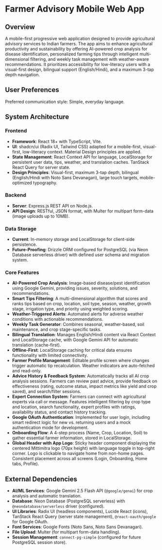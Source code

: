 # Farmer Advisory Mobile Web App

## Overview
A mobile-first progressive web application designed to provide agricultural advisory services to Indian farmers. The app aims to enhance agricultural productivity and sustainability by offering AI-powered crop analysis for disease identification, personalized farming tips through intelligent multi-dimensional filtering, and weekly task management with weather-aware recommendations. It prioritizes accessibility for low-literacy users with a visual-first design, bilingual support (English/Hindi), and a maximum 3-tap depth navigation.

## User Preferences
Preferred communication style: Simple, everyday language.

## System Architecture

### Frontend
- **Framework**: React 18+ with TypeScript, Vite.
- **UI**: shadcn/ui (Radix UI, Tailwind CSS) adapted for a mobile-first, visual-first, low-literacy context. Material Design principles are applied.
- **State Management**: React Context API for language, LocalStorage for persistent user data, tips, weather, and translation caches. TanStack React Query for server state.
- **Design Principles**: Visual-first, maximum 3-tap depth, bilingual (English/Hindi with Noto Sans Devanagari), large touch targets, mobile-optimized typography.

### Backend
- **Server**: Express.js REST API on Node.js.
- **API Design**: RESTful, JSON format, with Multer for multipart form-data (image uploads up to 10MB).

### Data Storage
- **Current**: In-memory storage and LocalStorage for client-side persistence.
- **Future-Proofing**: Drizzle ORM configured for PostgreSQL (via Neon Database serverless driver) with defined user schema and migration system.

### Core Features
- **AI-Powered Crop Analysis**: Image-based disease/pest identification using Google Gemini, providing issues, severity, solutions, and recommendations.
- **Smart Tips Filtering**: A multi-dimensional algorithm that scores and ranks tips based on crop, location, soil type, season, weather, growth stage, irrigation type, and priority using weighted scoring.
- **Weather-Triggered Alerts**: Automated alerts for adverse weather conditions with actionable recommendations.
- **Weekly Task Generator**: Combines seasonal, weather-based, soil maintenance, and crop stage-specific tasks.
- **Bilingual Translation**: Manages English/Hindi content via React Context and LocalStorage cache, with Google Gemini API for automatic translation (cache-first).
- **Offline-First**: LocalStorage caching for critical data ensures functionality with limited connectivity.
- **Farmer Profile Management**: Editable profile screen where changes trigger automatic tip recalculation. Weather indicators are auto-fetched and read-only.
- **Advice History & Feedback System**: Automatically tracks all AI crop analysis sessions. Farmers can review past advice, provide feedback on effectiveness (rating, outcome status, impact metrics like yield and crop saved), and search/filter sessions.
- **Expert Connection System**: Farmers can connect with agricultural experts via call or message. Features intelligent filtering by crop type and location, search functionality, expert profiles with ratings, availability status, and contact history tracking.
- **Google OAuth Authentication**: Implemented for user login, including smart redirect logic for new vs. returning users and a mock authentication mode for development.
- **Onboarding Flow**: A 4-step process (Name, Crop, Location, Soil) to gather essential farmer information, stored in LocalStorage.
- **Global Header with App Logo**: Sticky header component displaying the centered Mittimitra logo (70px height) with language toggle in top-right corner. Logo is clickable to navigate home from non-home pages. Consistent placement across all screens (Login, Onboarding, Home tabs, Profile).

## External Dependencies

- **AI/ML Services**: Google Gemini 2.5 Flash API (`@google/genai`) for crop analysis and automatic translation.
- **Database**: Neon Database (PostgreSQL serverless) with `@neondatabase/serverless` driver (configured).
- **UI Libraries**: Radix UI (headless components), Lucide React (icons), TanStack React Query (server state management), `@react-oauth/google` for Google OAuth.
- **Font Services**: Google Fonts (Noto Sans, Noto Sans Devanagari).
- **File Upload**: Multer (for multipart form-data handling).
- **Session Management**: `connect-pg-simple` (configured for future PostgreSQL session store).